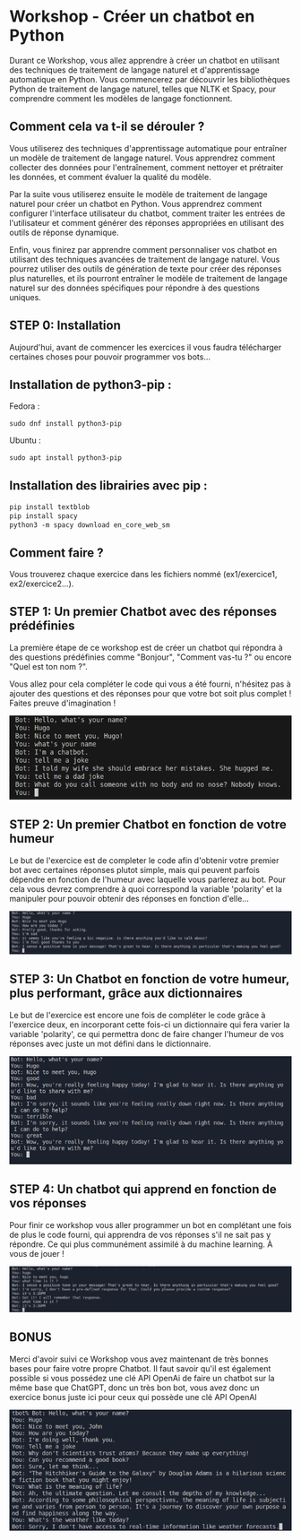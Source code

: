 # **Workshop - Créer un chatbot en Python**

Durant ce Workshop, vous allez apprendre à créer un chatbot en utilisant des techniques de traitement de langage naturel et d'apprentissage automatique en Python. Vous commencerez par découvrir les bibliothèques Python de traitement de langage naturel, telles que NLTK et Spacy, pour comprendre comment les modèles de langage fonctionnent.

## **Comment cela va t-il se dérouler ?**

Vous utiliserez des techniques d'apprentissage automatique pour entraîner un modèle de traitement de langage naturel. Vous apprendrez comment collecter des données pour l'entraînement, comment nettoyer et prétraiter les données, et comment évaluer la qualité du modèle.

Par la suite vous utiliserez ensuite le modèle de traitement de langage naturel pour créer un chatbot en Python. Vous apprendrez comment configurer l'interface utilisateur du chatbot, comment traiter les entrées de l'utilisateur et comment générer des réponses appropriées en utilisant des outils de réponse dynamique.

Enfin, vous finirez par apprendre comment personnaliser vos chatbot en utilisant des techniques avancées de traitement de langage naturel. Vous pourrez utiliser des outils de génération de texte pour créer des réponses plus naturelles, et ils pourront entraîner le modèle de traitement de langage naturel sur des données spécifiques pour répondre à des questions uniques.

## **STEP 0: Installation**

Aujourd'hui, avant de commencer les exercices il vous faudra télécharger certaines choses pour pouvoir programmer vos bots...

## Installation de python3-pip :

Fedora : 
```
sudo dnf install python3-pip
```

Ubuntu :
```
sudo apt install python3-pip
```

## Installation des librairies avec pip :

```
pip install textblob
pip install spacy
python3 -m spacy download en_core_web_sm
```

## **Comment faire ?**
Vous trouverez chaque exercice dans les fichiers nommé (ex1/exercice1, ex2/exercice2...).

## **STEP 1: Un premier Chatbot avec des réponses prédéfinies**

La première étape de ce workshop est de créer un chatbot qui répondra à des questions prédéfinies comme "Bonjour", "Comment vas-tu ?" ou encore "Quel est ton nom ?".

Vous allez pour cela compléter le code qui vous a été fourni, n'hésitez pas à ajouter des questions et des réponses pour que votre bot soit plus complet ! Faites preuve d'imagination !

![ex1](ex1/ex1_screen.png)

## **STEP 2: Un premier Chatbot en fonction de votre humeur**

Le but de l'exercice est de completer le code afin d'obtenir votre premier bot avec certaines réponses plutot simple, mais qui peuvent parfois dépendre en fonction de l'humeur avec laquelle vous parlerez au bot. Pour cela vous devrez comprendre à quoi correspond la variable 'polarity' et la manipuler pour pouvoir obtenir des réponses en fonction d'elle...

![ex2](ex2/ex2_screen.png)

## **STEP 3: Un Chatbot en fonction de votre humeur, plus performant, grâce aux dictionnaires**

Le but de l'exercice est encore une fois de compléter le code grâce à l'exercice deux, en incorporant cette fois-ci un dictionnaire qui fera varier la variable 'polarity', ce qui permettra donc de faire changer l'humeur de vos réponses avec juste un mot défini dans le dictionnaire.

![ex3](ex3/ex3_screen.png)

## **STEP 4: Un chatbot qui apprend en fonction de vos réponses**

Pour finir ce workshop vous aller programmer un bot en complétant une fois de plus le code fourni, qui apprendra de vos réponses s'il ne sait pas y répondre. Ce qui plus communément assimilé à du machine learning. À vous de jouer !

![ex4](ex4/ex4_screen.png)

## **BONUS**
Merci d'avoir suivi ce Workshop vous avez maintenant de très bonnes bases pour faire votre propre Chatbot. Il faut savoir qu'il est également possible si vous possédez une clé API OpenAi de faire un chatbot sur la même base que ChatGPT, donc un très bon bot, vous avez donc un exercice bonus juste ici pour ceux qui possède une clé API OpenAI

![ex5](ex_bonus/ex5_screen.png)
